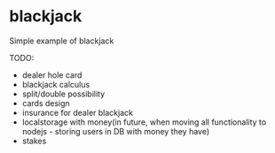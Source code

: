 # blackjack
Simple example of blackjack

TODO:
- dealer hole card
- blackjack calculus
- split/double possibility
- cards design
- insurance for dealer blackjack
- localstorage with money(in future, when moving all functionality to nodejs - storing users in DB with money they have)
- stakes
